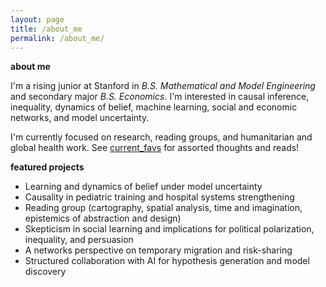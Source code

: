 ```yaml
---
layout: page
title: /about_me
permalink: /about_me/
---
```

**about me**

I'm a rising junior at Stanford in *B.S. Mathematical and Model Engineering* and secondary major *B.S. Economics*. I'm interested in causal inference, inequality, dynamics of belief, machine learning, social and economic networks, and model uncertainty.

I'm currently focused on research, reading groups, and humanitarian and global health work. See [current_favs](current_favs.md) for assorted thoughts and reads!

**featured projects**
* Learning and dynamics of belief under model uncertainty
* Causality in pediatric training and hospital systems strengthening
* Reading group (cartography, spatial analysis, time and imagination, epistemics of abstraction and design)
* Skepticism in social learning and implications for political polarization, inequality, and persuasion
* A networks perspective on temporary migration and risk-sharing
* Structured collaboration with AI for hypothesis generation and model discovery
